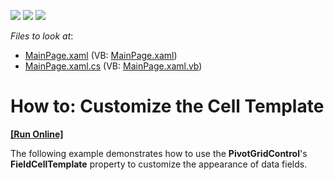 <!-- default badges list -->
![](https://img.shields.io/endpoint?url=https://codecentral.devexpress.com/api/v1/VersionRange/128578077/11.2.5%2B)
[![](https://img.shields.io/badge/Open_in_DevExpress_Support_Center-FF7200?style=flat-square&logo=DevExpress&logoColor=white)](https://supportcenter.devexpress.com/ticket/details/E3854)
[![](https://img.shields.io/badge/📖_How_to_use_DevExpress_Examples-e9f6fc?style=flat-square)](https://docs.devexpress.com/GeneralInformation/403183)
<!-- default badges end -->
<!-- default file list -->
*Files to look at*:

* [MainPage.xaml](./CS/DXPivotGrid_CellTemplate/MainPage.xaml) (VB: [MainPage.xaml](./VB/DXPivotGrid_CellTemplate/MainPage.xaml))
* [MainPage.xaml.cs](./CS/DXPivotGrid_CellTemplate/MainPage.xaml.cs) (VB: [MainPage.xaml.vb](./VB/DXPivotGrid_CellTemplate/MainPage.xaml.vb))
<!-- default file list end -->
# How to: Customize the Cell Template
<!-- run online -->
**[[Run Online]](https://codecentral.devexpress.com/e3854)**
<!-- run online end -->


<p>The following example demonstrates how to use the <strong>PivotGridControl</strong>'s <strong>FieldCellTemplate</strong> property to customize the appearance of data fields.</p><br />


<br/>


